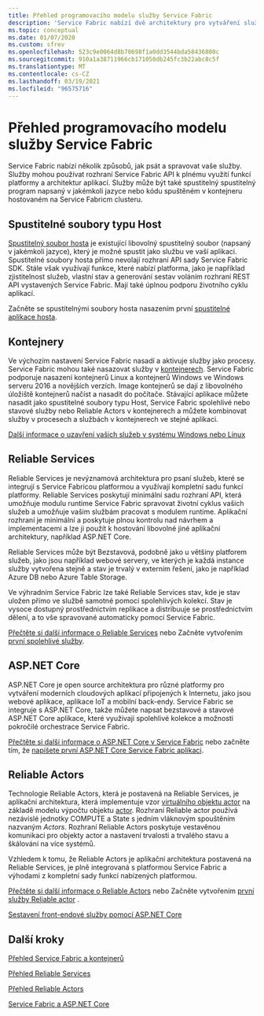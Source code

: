 ```yaml
---
title: Přehled programovacího modelu služby Service Fabric
description: 'Service Fabric nabízí dvě architektury pro vytváření služeb: rozhraní actor Framework a rozhraní služeb. Nabízejí v jednoduchosti a řízení různé kompromisy.'
ms.topic: conceptual
ms.date: 01/07/2020
ms.custom: sfrev
ms.openlocfilehash: 523c9e0064d8b78698f1a0dd3544bda58436800c
ms.sourcegitcommit: 910a1a38711966cb171050db245fc3b22abc8c5f
ms.translationtype: MT
ms.contentlocale: cs-CZ
ms.lasthandoff: 03/19/2021
ms.locfileid: "96575716"
---
```

# <a name="service-fabric-programming-model-overview"></a>Přehled programovacího modelu služby Service Fabric

Service Fabric nabízí několik způsobů, jak psát a spravovat vaše služby. Služby mohou používat rozhraní Service Fabric API k plnému využití funkcí platformy a architektur aplikací. Služby může být také spustitelný spustitelný program napsaný v jakémkoli jazyce nebo kódu spuštěném v kontejneru hostovaném na Service Fabricm clusteru.

## <a name="guest-executables"></a>Spustitelné soubory typu Host

[Spustitelný soubor hosta](service-fabric-guest-executables-introduction.md) je existující libovolný spustitelný soubor (napsaný v jakémkoli jazyce), který je možné spustit jako službu ve vaší aplikaci. Spustitelné soubory hosta přímo nevolají rozhraní API sady Service Fabric SDK. Stále však využívají funkce, které nabízí platforma, jako je například zjistitelnost služeb, vlastní stav a generování sestav voláním rozhraní REST API vystavených Service Fabric. Mají také úplnou podporu životního cyklu aplikací.

Začněte se spustitelnými soubory hosta nasazením první [spustitelné aplikace hosta](service-fabric-deploy-existing-app.md).

## <a name="containers"></a>Kontejnery

Ve výchozím nastavení Service Fabric nasadí a aktivuje služby jako procesy. Service Fabric mohou také nasazovat služby v [kontejnerech](service-fabric-containers-overview.md). Service Fabric podporuje nasazení kontejnerů Linux a kontejnerů Windows ve Windows serveru 2016 a novějších verzích. Image kontejnerů se dají z libovolného úložiště kontejnerů načíst a nasadit do počítače. Stávající aplikace můžete nasadit jako spustitelné soubory typu Host, Service Fabric spolehlivé nebo stavové služby nebo Reliable Actors v kontejnerech a můžete kombinovat služby v procesech a službách v kontejnerech ve stejné aplikaci.

[Další informace o uzavření vašich služeb v systému Windows nebo Linux](./service-fabric-get-started-containers.md)

## <a name="reliable-services"></a>Reliable Services

Reliable Services je nevýznamová architektura pro psaní služeb, které se integrují s Service Fabricou platformou a využívají kompletní sadu funkcí platformy. Reliable Services poskytují minimální sadu rozhraní API, která umožňuje modulu runtime Service Fabric spravovat životní cyklus vašich služeb a umožňuje vašim službám pracovat s modulem runtime. Aplikační rozhraní je minimální a poskytuje plnou kontrolu nad návrhem a implementacemi a lze ji použít k hostování libovolné jiné aplikační architektury, například ASP.NET Core.

Reliable Services může být Bezstavová, podobně jako u většiny platforem služeb, jako jsou například webové servery, ve kterých je každá instance služby vytvořena stejně a stav je trvalý v externím řešení, jako je například Azure DB nebo Azure Table Storage.

Ve výhradním Service Fabric lze také Reliable Services stav, kde je stav uložen přímo ve službě samotné pomocí spolehlivých kolekcí. Stav je vysoce dostupný prostřednictvím replikace a distribuuje se prostřednictvím dělení, a to vše spravované automaticky pomocí Service Fabric.

[Přečtěte si další informace o Reliable Services](service-fabric-reliable-services-introduction.md) nebo Začněte vytvořením [první spolehlivé služby](service-fabric-reliable-services-quick-start.md).

## <a name="aspnet-core"></a>ASP.NET Core

ASP.NET Core je open source architektura pro různé platformy pro vytváření moderních cloudových aplikací připojených k Internetu, jako jsou webové aplikace, aplikace IoT a mobilní back-endy. Service Fabric se integruje s ASP.NET Core, takže můžete napsat bezstavové a stavové ASP.NET Core aplikace, které využívají spolehlivé kolekce a možnosti pokročilé orchestrace Service Fabric.

[Přečtěte si další informace o ASP.NET Core v Service Fabric](service-fabric-reliable-services-communication-aspnetcore.md) nebo začněte tím, že [napíšete první ASP.NET Core Service Fabric aplikaci](service-fabric-tutorial-create-dotnet-app.md).

## <a name="reliable-actors"></a>Reliable Actors

Technologie Reliable Actors, která je postavená na Reliable Services, je aplikační architektura, která implementuje vzor [virtuálního objektu actor](https://research.microsoft.com/en-us/projects/orleans/) na základě modelu výpočtu objektu [actor](https://en.wikipedia.org/wiki/Actor_model). Rozhraní Reliable actor používá nezávislé jednotky COMPUTE a State s jedním vláknovým spouštěním nazvaným *Actors*. Rozhraní Reliable Actors poskytuje vestavěnou komunikaci pro objekty actor a nastavení trvalosti a trvalého stavu a škálování na více systémů.

Vzhledem k tomu, že Reliable Actors je aplikační architektura postavená na Reliable Services, je plně integrovaná s platformou Service Fabric a výhodami z kompletní sady funkcí nabízených platformou.

[Přečtěte si další informace o Reliable Actors](service-fabric-reliable-actors-introduction.md) nebo Začněte vytvořením [první služby Reliable actor](service-fabric-reliable-actors-get-started.md) .

[Sestavení front-endové služby pomocí ASP.NET Core](service-fabric-reliable-services-communication-aspnetcore.md)

## <a name="next-steps"></a>Další kroky

[Přehled Service Fabric a kontejnerů](service-fabric-containers-overview.md)

[Přehled Reliable Services](service-fabric-reliable-services-introduction.md)

[Přehled Reliable Actors](service-fabric-reliable-actors-introduction.md)

[Service Fabric a ASP.NET Core](service-fabric-reliable-services-communication-aspnetcore.md)

